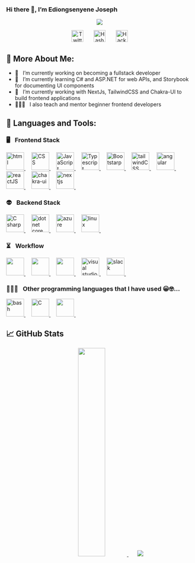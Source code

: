 ### Hi there 👋, I’m Ediongsenyene Joseph
<!-- <p align="center">
  <a href="https://github.com/IEdiong">
    <img src="https://user-images.githubusercontent.com/20955511/199138068-0a7b7b75-a024-4f00-803f-30a19c5d1b2d.png" alt="Ediongsenyene Joseph" /></a>
</p> -->

<p align="center">
  <!-- Typing SVG by DenverCoder1 - https://github.com/DenverCoder1/readme-typing-svg -->
  <a href="https://github.com/DenverCoder1/readme-typing-svg">
    <img src="https://readme-typing-svg.demolab.com/?lines=Software%20Engineer%20(frontend%20heavy);3%2B%20years%20of%20coding%20experience;Always%20learning%20new%20things&font=Fira%20Code&center=true&width=640&height=45&color=00fe99&vCenter=true&pause=1000&size=25" /></a>
</p>

<!-- Social icons section -->
<p align="center">
  &#8287;&#8287;&#8287;&#8287;&#8287;
  <a href="https://twitter.com/IEdiong"><img width="32px" alt="Twitter" title="Twitter" src="https://cdn.simpleicons.org/twitter/#1DA1F2"/></a>
  &#8287;&#8287;&#8287;&#8287;&#8287;
<a href="https://iediong.hashnode.dev/"><img width="32px" alt="Hashnode" title="Hashnode" src="https://cdn.simpleicons.org/hashnode/#2962FF"/></a>
  &#8287;&#8287;&#8287;&#8287;&#8287;
<a href="https://www.hackerrank.com/IEdiong"><img width="32px" alt="HackerRank" title="HackerRank" src="https://cdn.simpleicons.org/hackerrank/#00EA64"/></a>
  &#8287;&#8287;&#8287;&#8287;&#8287;
</p>



## 🧐 More About Me:
- 🔭 &nbsp; I’m currently working on becoming a fullstack developer
- 🌱 &nbsp; I’m currently learning C# and ASP.NET for web APIs, and Storybook for documenting UI components
- 🔭 &nbsp; I’m currently working with NextJs, TailwindCSS and Chakra-UI to build frontend applications
- 👨🏽‍🏫 &nbsp; I also teach and mentor beginner frontend developers



## 🔨 Languages and Tools:

### 🖥️ &#8287; Frontend Stack
<!-- Html -->
<a href="https://developer.mozilla.org/en-US/docs/Learn/HTML" target="_blank" >
  <img height="48" width="48" src="https://cdn.jsdelivr.net/gh/devicons/devicon/icons/html5/html5-original.svg" alt="html" />
</a>
&#8287;&#8287;&#8287;
<!-- CSS -->
<a href="https://developer.mozilla.org/en-US/docs/Learn/CSS" target="_blank" >
  <img height="48" width="48" src="https://cdn.jsdelivr.net/gh/devicons/devicon/icons/css3/css3-original.svg" alt="CSS" />
</a>
&#8287;&#8287;&#8287;
<!-- JavaScript -->
<a href="https://developer.mozilla.org/en-US/docs/Learn/JavaScript" target="_blank" >
  <img height="48" width="48" src="https://cdn.jsdelivr.net/gh/devicons/devicon/icons/javascript/javascript-original.svg" alt="JavaScript" />
</a>
&#8287;&#8287;&#8287;
<!-- Typescript -->
<a href="https://www.typescriptlang.org/" target="_blank" >
  <img height="48" width="48" src="https://cdn.jsdelivr.net/gh/devicons/devicon/icons/typescript/typescript-original.svg" alt="Typescript" />
</a>
&#8287;&#8287;&#8287;
<!-- Bootstrap -->
<a href="https://getbootstrap.com/" target="_blank" >
  <img height="48" width="48" src="https://cdn.jsdelivr.net/gh/devicons/devicon/icons/bootstrap/bootstrap-original.svg" alt="Bootstarp" />
</a>
&#8287;&#8287;&#8287;
<!-- TailwindCSS -->
<a href="https://tailwindcss.com/" target="_blank" >
  <img height="48" width="48" src="https://cdn.jsdelivr.net/gh/devicons/devicon/icons/tailwindcss/tailwindcss-plain.svg" alt="tailwindCSS" />
</a>
&#8287;&#8287;&#8287;
<!-- Angular -->
<a href="https://www.angular.io" target="_blank" >
  <img height="48" width="48" src="https://cdn.simpleicons.org/angular/#DD0031" alt="angular" />
</a>
&#8287;&#8287;&#8287;
<!-- ReactJs -->
<a href="https://beta.react.org" target="_blank" >
  <img height="48" width="48" src="https://cdn.jsdelivr.net/gh/devicons/devicon/icons/react/react-original.svg" alt="reactJS" />
</a>
&#8287;&#8287;&#8287;
<!-- Chakra UI -->
<a href="https://chakra-ui.com/" target="_blank" >
  <img height="48" width="48" src="https://cdn.simpleicons.org/chakraui/#319795" alt="chakra-ui" />
</a>
&#8287;&#8287;&#8287;
<!-- NextJs -->
<a href="https://nextjs.org/" target="_blank" >
  <img height="48" width="48" src="https://cdn.simpleicons.org/nextdotjs/FFFFFF" alt="nextjs" />
</a>
&#8287;&#8287;&#8287;

### 👽 &#8287; Backend Stack
<!-- C# -->
<a href="https://learn.microsoft.com/en-us/dotnet/csharp/" target="_blank" >
  <img height="48" width="48" src="https://cdn.jsdelivr.net/gh/devicons/devicon/icons/csharp/csharp-original.svg" alt="C sharp" />
</a>
&#8287;&#8287;&#8287;
<!-- ASP.NET -->
<a href="https://www.dotnet.microsoft.com" target="_blank" >
  <img height="48" width="48" src="https://cdn.jsdelivr.net/gh/devicons/devicon/icons/dotnetcore/dotnetcore-original.svg" alt="dotnet core" />
</a>
&#8287;&#8287;&#8287;
<!-- Azure -->
<a href="https://azure.microsoft.com/en-us" target="_blank" >
  <img height="48" width="48" src="https://cdn.jsdelivr.net/gh/devicons/devicon/icons/azure/azure-original.svg" alt="azure" />
</a>
&#8287;&#8287;&#8287;
<!-- Linux -->
<a href="https://www.linux.org/" target="_blank" >
  <img height="48" width="48" src="https://cdn.jsdelivr.net/gh/devicons/devicon/icons/linux/linux-original.svg" alt="linux" />
</a>
&#8287;&#8287;&#8287;

### ⏳ &#8287; Workflow
<!-- Figma -->
<a href="https://learn.microsoft.com/en-us/dotnet/csharp/" target="_blank" >
  <img height="48" width="48" src="https://cdn.jsdelivr.net/gh/devicons/devicon/icons/figma/figma-original.svg" />
</a>
&#8287;&#8287;&#8287;
<!-- Git -->
<a href="https://learn.microsoft.com/en-us/dotnet/csharp/" target="_blank" >
  <img height="48" width="48" src="https://cdn.jsdelivr.net/gh/devicons/devicon/icons/git/git-original.svg" />
</a>
&#8287;&#8287;&#8287;
<!-- Visual Studio Code -->
<a href="https://learn.microsoft.com/en-us/dotnet/csharp/" target="_blank" >
  <img height="48" width="48" src="https://cdn.jsdelivr.net/gh/devicons/devicon/icons/vscode/vscode-original.svg" />
</a>
&#8287;&#8287;&#8287;
<!-- Visual Studio -->
<a href="https://www.dotnet.microsoft.com" target="_blank" >
  <img height="48" width="48" src="https://cdn.simpleicons.org/visualstudio/#5C2D91" alt="visual studio" />
</a>
&#8287;&#8287;&#8287;
<!-- Slack -->
<a href="https://slack.com/" target="_blank" >
  <img height="48" width="48" src="https://cdn.jsdelivr.net/gh/devicons/devicon/icons/slack/slack-original.svg" alt="slack" />
</a>
&#8287;&#8287;&#8287;

### 👨🏽‍💻 &#8287; Other programming languages that I have used 😀🤓...
<!-- Bash Script -->
<a href="https://www.gnu.org/software/bash/" target="_blank" >
  <img height="48" width="48" src="https://cdn.jsdelivr.net/gh/devicons/devicon/icons/bash/bash-original.svg" alt="bash" />
</a>
&#8287;&#8287;&#8287;
<!-- C Programming language -->
<a href="https://www.gnu.org/software/gnu-c-manual/gnu-c-manual.pdf" target="_blank" >
  <img height="48" width="48" src="https://cdn.jsdelivr.net/gh/devicons/devicon/icons/c/c-original.svg" alt="C" />
</a>
&#8287;&#8287;&#8287;
<!-- Python -->
<a href="https://www.python.org/" target="_blank" >
  <img height="48" width="48" src="https://cdn.jsdelivr.net/gh/devicons/devicon/icons/python/python-original.svg" />
</a>
&#8287;&#8287;&#8287;

<br />

## 📈 GitHub Stats
<div align="center" >
<a href="https://github.com/anuraghazra/github-readme-stats" />
  <img src="https://github-readme-stats.vercel.app/api/top-langs/?username=iediong&layout=compact&langs_count=8" width="38%" />
</a>
   &#8287;&#8287;&#8287;&#8287;&#8287;
   
<!-- ![Github Stats](https://github-readme-stats.vercel.app/api?username=iediong&bg_color=30,aafe99,1da1f2&title_color=fff&text_color=fff)

![](https://raw.githubusercontent.com/iediong/github-stats-transparent/output/generated/overview.svg)
![](https://raw.githubusercontent.com/iediong/github-stats-transparent/output/generated/languages.svg) -->
   
<picture >
<source 
  srcset="https://github-readme-stats.vercel.app/api?username=iediong&show_icons=true&theme=radical"
  media="(prefers-color-scheme: dark)"
/>
<source
  srcset="https://github-readme-stats.vercel.app/api?username=iediong&show_icons=true"
  media="(prefers-color-scheme: light), (prefers-color-scheme: no-preference)"
/>
<img src="https://github-readme-stats.vercel.app/api?username=iediong&show_icons=true&text_color=00fe99" />
</picture>
</div>




<!-- Badges -->
<!-- <p align="center">

  
  <a href="https://www.chakraui.com">
    <img alt="youtube subscribers" title="Subscribe to my YouTube channel" src="https://img.shields.io/badge/chakra-%234ED1C5.svg?style=for-the-badge&logo=chakraui&logoColor=white"/>
  </a>
  
  <a href="https://github.com/iediong?tab=repositories&sort=stargazers">
    <img alt="total stars" title="Total stars on GitHub" src="https://img.shields.io/badge/angular.js-%23E23237.svg?style=for-the-badge&logo=angularjs&logoColor=white"/>
  </a>
  
  
  
  <a href="https://github.com/DenverCoder1?tab=followers">
    <img alt="followers" title="React" src="https://img.shields.io/badge/react-%2320232a.svg?style=for-the-badge&logo=react&logoColor=%2361DAFB"/>
  </a>
  
  
  
  <a href="https://github.com/DenverCoder1?tab=followers">
    <img alt="followers" title="TailwindCSS" src="https://img.shields.io/badge/tailwindcss-%2338B2AC.svg?style=for-the-badge&logo=tailwind-css&logoColor=white"/>
  </a>
  
  
  <a href="https://github.com/DenverCoder1/Simple-View-Counter">
    <img alt="views" title="GitHub profile views" src="https://img.shields.io/badge/.NET-5C2D91?style=for-the-badge&logo=.net&logoColor=white"/>
  </a>
</p> -->


<!--
**IEdiong/IEdiong** is a ✨ _special_ ✨ repository because its `README.md` (this file) appears on your GitHub profile.

Here are some ideas to get you started:

==================================================================================================
- 🌱 I’m currently learning Back-end development with Nodejs and express and some ReactJs features
==================================================================================================

- 🔭 I’m currently working on ...
- 🌱 I’m currently learning ...
- 👯 I’m looking to collaborate on ...
- 🤔 I’m looking for help with ...
- 💬 Ask me about ...
- 📫 How to reach me: ...
- 😄 Pronouns: ...
- ⚡ Fun fact: ...
-->


<!-- # 👋 I’m Ediongsenyene Joseph I. -->
<!-- - 👀 I’m interested in web development, computer repairs and maintenance, Kingdom MATTERS and meeting people that fear God -->
<!-- - 🌱 I’m currently learning C and Shell scripting -->
<!-- - 📫 You can reach me on linkedIn [@iediong](https://linkedin.com/in/iediong) or via [email](mailto:ediongi6@hotmail.com) -->
